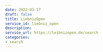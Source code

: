 ```yaml
---
date: 2022-03-17
draft: false
title: LiebnizOpen
service_id: liebniz_open
description:
service_url: https://leibnizopen.de/search
categories:
- search
---
```



